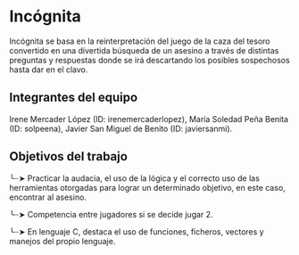 # Incógnita

Incógnita se basa en la reinterpretación del juego de la caza del tesoro convertido en una divertida búsqueda de un asesino a través de distintas preguntas y respuestas donde se irá descartando los posibles sospechosos hasta dar en el clavo.

## Integrantes del equipo

Irene Mercader López (ID: irenemercaderlopez), María Soledad Peña Benita (ID: solpeena), Javier San Miguel de Benito (ID: javiersanmi).

## Objetivos del trabajo

╰┈➤ Practicar la audacia, el uso de la lógica y el correcto uso de las herramientas otorgadas para lograr un determinado objetivo, en este caso, encontrar al asesino.

╰┈➤ Competencia entre jugadores si se decide jugar 2.

╰┈➤ En lenguaje C, destaca el uso de funciones, ficheros, vectores y manejos del propio lenguaje.
